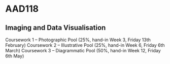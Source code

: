 # AAD118
## Imaging and Data Visualisation

Coursework 1 – Photographic Pool (25%, hand-in Week 3, Friday 13th February)
Coursework 2 – Illustrative Pool (25%, hand-in Week 6, Friday 6th March)
Coursework 3 – Diagrammatic Pool (50%, hand-in Week 12, Friday 6th May)
